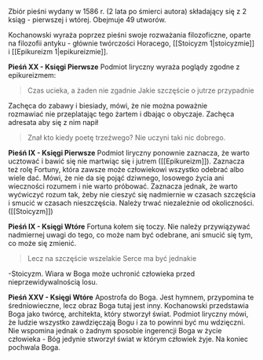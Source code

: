 Zbiór pieśni wydany w 1586 r. (2 lata po śmierci autora) składający się z 2 ksiąg - pierwszej i wtórej. Obejmuje 49 utworów.

Kochanowski wyraża poprzez pieśni swoje rozważania filozoficzne, oparte na filozofii antyku - głównie twórczości Horacego, [[Stoicyzm 1|stoicyzmie]] i [[Epikureizm 1|epikureizmie]].

**Pieśń XX - Księgi Pierwsze**
Podmiot liryczny wyraża poglądy zgodne z epikureizmem:
> Czas ucieka, a żaden nie zgadnie
> Jakie szczęście o jutrze przypadnie
 
Zachęca do zabawy i biesiady, mówi, że nie można poważnie rozmawiać nie przeplatając tego żartem i dbając o obyczaje. Zachęca adresata aby się z nim napił
> Znał kto kiedy poetę trzeźwego?
> Nie uczyni taki nic dobrego.

**Pieśń IX - Księgi Pierwsze**
Podmiot liryczny ponownie zaznacza, że warto ucztować i bawić się nie martwiąc się i jutrem ([[Epikureizm]]). Zaznacza też rolę Fortuny, która zawsze może człowiekowi wszystko odebrać albo wiele dać. Mówi, że nie da się pojąć dziwnego, losowego życia ani wieczności rozumem i nie warto próbować. Zaznacza jednak, że warto wyćwiczyć rozum tak, żeby nie cieszyć się nadmiernie w czasach szczęścia i smucić w czasach nieszczęścia. Należy trwać niezależnie od okoliczności. ([[Stoicyzm]])

**Pieśń IX - Księgi Wtóre**
Fortuna kołem się toczy. Nie należy przywiązywać nadmiernej uwagi do tego, co może nam być odebrane, ani smucić się tym, co może się zmienić. 
> Lecz na szczęście wszelakie
>  Serce ma być jednakie

-Stoicyzm.
Wiara w Boga może uchronić człowieka przed nieprzewidywalnością losu.

**Pieśń XXV - Księgi Wtóre**
Apostrofa do Boga. Jest hymnem, przypomina te średniowieczne, lecz obraz Boga tutaj jest inny. Kochanowski przedstawia Boga jako twórcę, architekta, który stworzył świat. Podmiot liryczny mówi, że ludzie wszystko zawdzięczają Bogu i za to powinni być mu wdzięczni. Nie wspomina jednak o żadnym sposobie ingerencji Boga w życie człowieka - Bóg jedynie stworzył świat w którym człowiek żyje.
Na koniec pochwala Boga.